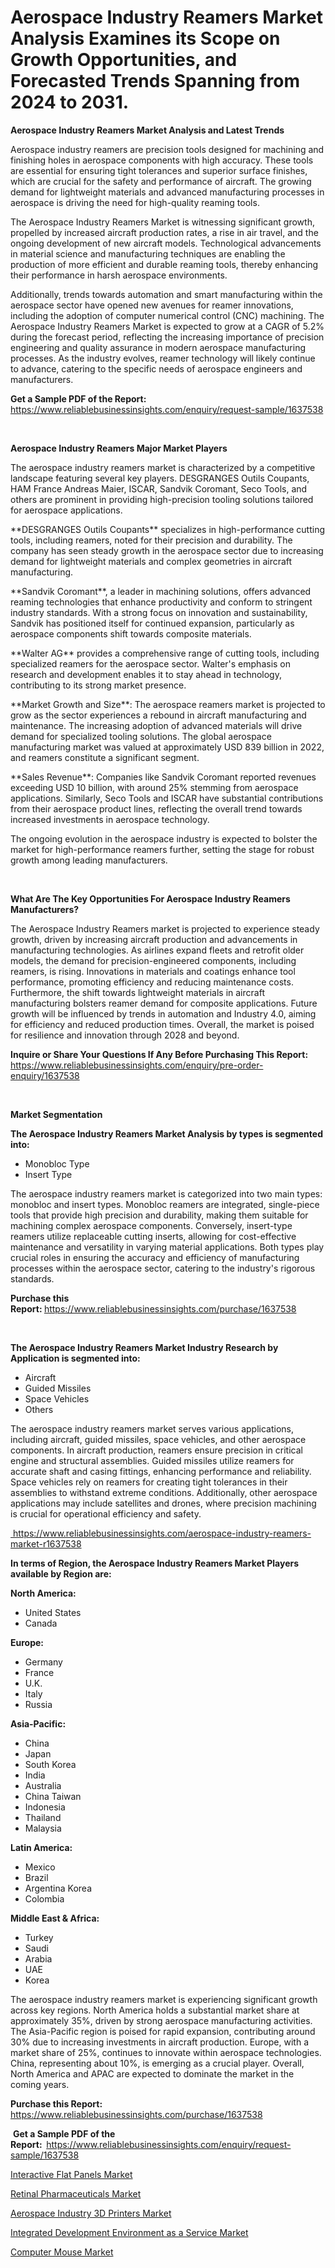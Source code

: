 <p><h1>Aerospace Industry Reamers Market Analysis Examines its Scope on Growth Opportunities, and Forecasted Trends Spanning from 2024 to 2031.</h1></p><p><strong>Aerospace Industry Reamers Market Analysis and Latest Trends</strong></p>
<p><p>Aerospace industry reamers are precision tools designed for machining and finishing holes in aerospace components with high accuracy. These tools are essential for ensuring tight tolerances and superior surface finishes, which are crucial for the safety and performance of aircraft. The growing demand for lightweight materials and advanced manufacturing processes in aerospace is driving the need for high-quality reaming tools.</p><p>The Aerospace Industry Reamers Market is witnessing significant growth, propelled by increased aircraft production rates, a rise in air travel, and the ongoing development of new aircraft models. Technological advancements in material science and manufacturing techniques are enabling the production of more efficient and durable reaming tools, thereby enhancing their performance in harsh aerospace environments. </p><p>Additionally, trends towards automation and smart manufacturing within the aerospace sector have opened new avenues for reamer innovations, including the adoption of computer numerical control (CNC) machining. The Aerospace Industry Reamers Market is expected to grow at a CAGR of 5.2% during the forecast period, reflecting the increasing importance of precision engineering and quality assurance in modern aerospace manufacturing processes. As the industry evolves, reamer technology will likely continue to advance, catering to the specific needs of aerospace engineers and manufacturers.</p></p>
<p><strong>Get a Sample PDF of the Report:&nbsp;</strong> <a href="https://www.reliablebusinessinsights.com/enquiry/request-sample/1637538">https://www.reliablebusinessinsights.com/enquiry/request-sample/1637538</a></p>
<p>&nbsp;</p>
<p><strong>Aerospace Industry Reamers Major Market Players</strong></p>
<p><p>The aerospace industry reamers market is characterized by a competitive landscape featuring several key players. DESGRANGES Outils Coupants, HAM France Andreas Maier, ISCAR, Sandvik Coromant, Seco Tools, and others are prominent in providing high-precision tooling solutions tailored for aerospace applications.</p><p>**DESGRANGES Outils Coupants** specializes in high-performance cutting tools, including reamers, noted for their precision and durability. The company has seen steady growth in the aerospace sector due to increasing demand for lightweight materials and complex geometries in aircraft manufacturing.</p><p>**Sandvik Coromant**, a leader in machining solutions, offers advanced reaming technologies that enhance productivity and conform to stringent industry standards. With a strong focus on innovation and sustainability, Sandvik has positioned itself for continued expansion, particularly as aerospace components shift towards composite materials.</p><p>**Walter AG** provides a comprehensive range of cutting tools, including specialized reamers for the aerospace sector. Walter's emphasis on research and development enables it to stay ahead in technology, contributing to its strong market presence.</p><p>**Market Growth and Size**: The aerospace reamers market is projected to grow as the sector experiences a rebound in aircraft manufacturing and maintenance. The increasing adoption of advanced materials will drive demand for specialized tooling solutions. The global aerospace manufacturing market was valued at approximately USD 839 billion in 2022, and reamers constitute a significant segment.</p><p>**Sales Revenue**: Companies like Sandvik Coromant reported revenues exceeding USD 10 billion, with around 25% stemming from aerospace applications. Similarly, Seco Tools and ISCAR have substantial contributions from their aerospace product lines, reflecting the overall trend towards increased investments in aerospace technology.</p><p>The ongoing evolution in the aerospace industry is expected to bolster the market for high-performance reamers further, setting the stage for robust growth among leading manufacturers.</p></p>
<p>&nbsp;</p>
<p><strong>What Are The Key Opportunities For Aerospace Industry Reamers Manufacturers?</strong></p>
<p><p>The Aerospace Industry Reamers market is projected to experience steady growth, driven by increasing aircraft production and advancements in manufacturing technologies. As airlines expand fleets and retrofit older models, the demand for precision-engineered components, including reamers, is rising. Innovations in materials and coatings enhance tool performance, promoting efficiency and reducing maintenance costs. Furthermore, the shift towards lightweight materials in aircraft manufacturing bolsters reamer demand for composite applications. Future growth will be influenced by trends in automation and Industry 4.0, aiming for efficiency and reduced production times. Overall, the market is poised for resilience and innovation through 2028 and beyond.</p></p>
<p><strong>Inquire or Share Your Questions If Any Before Purchasing This Report:</strong> <a href="https://www.reliablebusinessinsights.com/enquiry/pre-order-enquiry/1637538">https://www.reliablebusinessinsights.com/enquiry/pre-order-enquiry/1637538</a></p>
<p>&nbsp;</p>
<p><strong>Market Segmentation</strong></p>
<p><strong>The Aerospace Industry Reamers Market Analysis by types is segmented into:</strong></p>
<p><ul><li>Monobloc Type</li><li>Insert Type</li></ul></p>
<p><p>The aerospace industry reamers market is categorized into two main types: monobloc and insert types. Monobloc reamers are integrated, single-piece tools that provide high precision and durability, making them suitable for machining complex aerospace components. Conversely, insert-type reamers utilize replaceable cutting inserts, allowing for cost-effective maintenance and versatility in varying material applications. Both types play crucial roles in ensuring the accuracy and efficiency of manufacturing processes within the aerospace sector, catering to the industry's rigorous standards.</p></p>
<p><strong>Purchase this Report:&nbsp;</strong><a href="https://www.reliablebusinessinsights.com/purchase/1637538">https://www.reliablebusinessinsights.com/purchase/1637538</a></p>
<p>&nbsp;</p>
<p><strong>The Aerospace Industry Reamers Market Industry Research by Application is segmented into:</strong></p>
<p><ul><li>Aircraft</li><li>Guided Missiles</li><li>Space Vehicles</li><li>Others</li></ul></p>
<p><p>The aerospace industry reamers market serves various applications, including aircraft, guided missiles, space vehicles, and other aerospace components. In aircraft production, reamers ensure precision in critical engine and structural assemblies. Guided missiles utilize reamers for accurate shaft and casing fittings, enhancing performance and reliability. Space vehicles rely on reamers for creating tight tolerances in their assemblies to withstand extreme conditions. Additionally, other aerospace applications may include satellites and drones, where precision machining is crucial for operational efficiency and safety.</p></p>
<p><a href="https://www.reliablebusinessinsights.com/aerospace-industry-reamers-market-r1637538">&nbsp;https://www.reliablebusinessinsights.com/aerospace-industry-reamers-market-r1637538</a></p>
<p><strong>In terms of Region, the Aerospace Industry Reamers Market Players available by Region are:</strong></p>
<p>
    <p> <strong> North America: </strong>
        <ul>
            <li>United States</li>
            <li>Canada</li>
        </ul>
        </p> 
    <p> <strong> Europe: </strong>
        <ul>
            <li>Germany</li>
            <li>France</li>
            <li>U.K.</li>
            <li>Italy</li>
            <li>Russia</li>
        </ul>
        </p> 
    <p> <strong> Asia-Pacific: </strong>
        <ul>
            <li>China</li>
            <li>Japan</li>
            <li>South Korea</li>
            <li>India</li>
            <li>Australia</li>
            <li>China Taiwan</li>
            <li>Indonesia</li>
            <li>Thailand</li>
            <li>Malaysia</li>
        </ul>
        </p> 
    <p> <strong> Latin America: </strong>
        <ul>
            <li>Mexico</li>
            <li>Brazil</li>
            <li>Argentina Korea</li>
            <li>Colombia</li>
        </ul>
        </p> 
    <p> <strong> Middle East & Africa: </strong>
        <ul>
            <li>Turkey</li>
            <li>Saudi</li>
            <li>Arabia</li>
            <li>UAE</li>
            <li>Korea</li>
        </ul>
    </p>
    </p>
<p><p>The aerospace industry reamers market is experiencing significant growth across key regions. North America holds a substantial market share at approximately 35%, driven by strong aerospace manufacturing activities. The Asia-Pacific region is poised for rapid expansion, contributing around 30% due to increasing investments in aircraft production. Europe, with a market share of 25%, continues to innovate within aerospace technologies. China, representing about 10%, is emerging as a crucial player. Overall, North America and APAC are expected to dominate the market in the coming years.</p></p>
<p><strong>Purchase this Report: </strong><a href="https://www.reliablebusinessinsights.com/purchase/1637538">https://www.reliablebusinessinsights.com/purchase/1637538</a></p>
<p>&nbsp;<strong>Get a Sample PDF of the Report:&nbsp;&nbsp;</strong><a href="https://www.reliablebusinessinsights.com/enquiry/request-sample/1637538">https://www.reliablebusinessinsights.com/enquiry/request-sample/1637538</a></p>
<p><strong></strong></p>
<p><p><a href="https://www.linkedin.com/pulse/market-leaders-laggards-global-interactive-flat-panels-trends-6fo8f?trackingId=2LtIOQI2TQe0gy3%2F5vC5ng%3D%3D">Interactive Flat Panels Market</a></p><p><a href="https://medium.com/@mdmunnamunse61/retinal-pharmaceuticals-market-size-growth-trends-statistics-forecasts-2024-2031-fce764d3648a">Retinal Pharmaceuticals Market</a></p><p><a href="https://github.com/SanjidaKhan901/Market-Research-Report-List-1/blob/main/aerospace-industry-3d-printers-market.md">Aerospace Industry 3D Printers Market</a></p><p><a href="https://www.linkedin.com/pulse/charting-future-comprehensive-analysis-global-integrated-development-tkdaf">Integrated Development Environment as a Service Market</a></p><p><a href="https://issuu.com/reportprime-2/docs/computer-mouse-market-size-2030.ppt_34d53a549fc3f5">Computer Mouse Market</a></p></p>